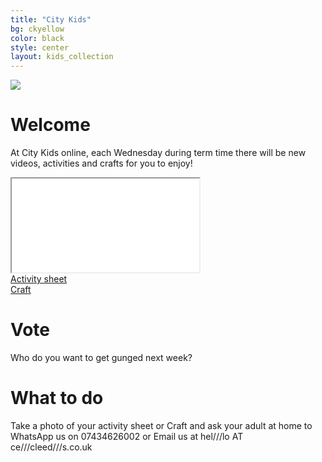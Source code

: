 ```yaml
---
title: "City Kids"
bg: ckyellow
color: black
style: center
layout: kids_collection
---
```



<div class="divmax-width ckimage">
  <img src="{{ 'img/citykids/City_Kids_banner.png' | relative_url }}">
</div>

# Welcome
At City Kids online, each Wednesday during term time there will be new videos, activities and crafts for you to enjoy!

<div class="icontain"><iframe title="The title of the video" src="//www.youtube-nocookie.com/embed/owgoCjVaxTs" allowfullscreen></iframe></div>

<div class="row btnlinks">
    <div class="col s12 m6 btnlink">
      <a class="waves-effect waves-light btn-large light-blue lighten-2" href='hshshshshsh'>Activity sheet</a>
    </div>
    <div class="col s12 m6 btnlink">
      <a class="waves-effect waves-light btn-large light-blue lighten-2" href="hjhjhjhjhjh">Craft</a>  
</div>



# Vote
Who do you want to get gunged next week?


# What to do
Take a photo of your activity sheet or Craft and ask your adult at home to WhatsApp us on 07434626002 or Email us at hel///lo AT ce///cleed///s.co.uk
